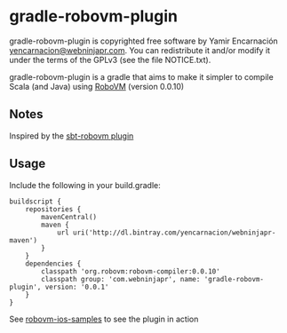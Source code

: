 gradle-robovm-plugin
================

gradle-robovm-plugin is copyrighted free software by Yamir Encarnación <yencarnacion@webninjapr.com>.
You can redistribute it and/or modify it under the terms of the GPLv3
(see the file NOTICE.txt).

gradle-robovm-plugin is a gradle that aims to make it simpler to compile Scala (and Java) using [RoboVM](http://www.robovm.org/) (version 0.0.10)

## Notes
Inspired by the [sbt-robovm plugin](https://github.com/ajhager/sbt-robovm)

## Usage

Include the following in your build.gradle:

    buildscript {
        repositories {
            mavenCentral()
            maven {
                url uri('http://dl.bintray.com/yencarnacion/webninjapr-maven')
            }
        }
        dependencies {
            classpath 'org.robovm:robovm-compiler:0.0.10'
            classpath group: 'com.webninjapr', name: 'gradle-robovm-plugin', version: '0.0.1'
        }
    }

See [robovm-ios-samples](https://github.com/yencarnacion/robovm-ios-samples) to see the plugin in action
